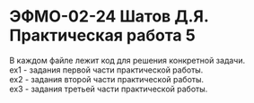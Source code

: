 # ЭФМО-02-24 Шатов Д.Я. Практическая работа 5
В каждом файле лежит код для решения конкретной задачи.  
ex1 - задания первой части практической работы.  
ex2 - задания второй части практической работы.  
ex3 - задания третьей части практической работы.  

